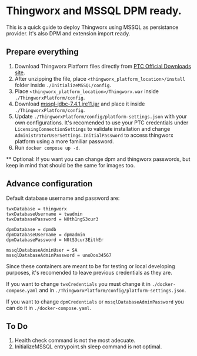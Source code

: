 # Thingworx and MSSQL DPM ready.

This is a quick guide to deploy Thingworx using MSSQL as persistance provider. It's also DPM and extension import ready.

## Prepare everything

1. Download Thingworx Platform files directly from [PTC Official Downloads site](https://support.ptc.com/appserver/auth/it/esd/product.jsp?prodFamily=TWX).
2. After unzipping the file, place `<thingworx_platform_location>/install` folder inside `./InitializeMSSQL/config`.
3. Place `<thingworx_platform_location>/Thingworx.war` inside `./ThingworxPlatform/config`.
4. Download [mssql-jdbc-7.4.1.jre11.jar](https://www.microsoft.com/en-us/download/details.aspx?id=58505) and place it inside `./ThingworxPlatform/config`.
5. Update `./ThingworxPlatform/config/platform-settings.json` with your own configurations. It's recomended to use your PTC credentials under `LicensingConnectionSettings` to validate installation and change `AdministratorUserSettings.InitialPassword` to access thingworx platform using a more familiar password.
6. Run `docker compose up -d`.

** Optional: If you want you can change dpm and thingworx passwords, but keep in mind that should be the same for images too.

## Advance configuration

Default database username and password are:
```
twxDatabase = thingworx
twxDatabaseUsername = twadmin
twxDatabasePassword = N0th1ngS3cur3

dpmDatabase = dpmdb
dpmDatabaseUsername = dpmadmin
dpmDatabasePassword = N0tS3cur3EithEr

mssqlDatabaseAdminUser = SA
mssqlDatabaseAdminPassword = unoDos34567
```

Since these containers are meant to be for testing or local developing purposes, it's recomended to leave previous credentials as they are.

If you want to change `twxCredentials` you must change it in `./docker-compose.yaml` and in `./ThingworxPlatform/config/platform-settings.json`.

If you want to change `dpmCredentials` or `mssqlDatabaseAdminPassword` you can do it in `./docker-compose.yaml`.

## To Do

1. Health check command is not the most adecuate.
2. InitializeMSSQL entrypoint.sh sleep command is not optimal.
